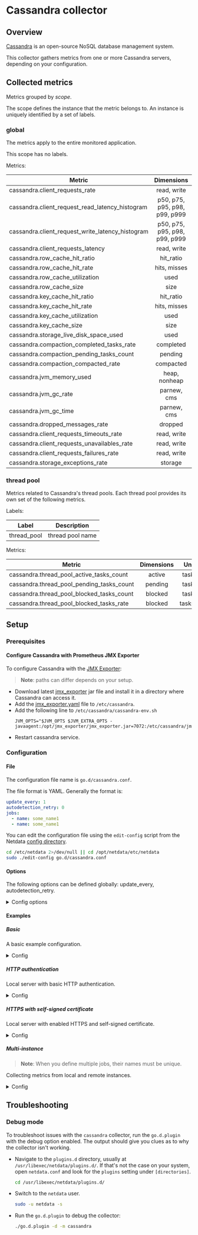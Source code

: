 # Cassandra collector

## Overview

[Cassandra](https://cassandra.apache.org/_/index.html) is an open-source NoSQL database management system.

This collector gathers metrics from one or more Cassandra servers, depending on your configuration.

## Collected metrics

Metrics grouped by *scope*.

The scope defines the instance that the metric belongs to. An instance is uniquely identified by a set of labels.

### global

The metrics apply to the entire monitored application.

This scope has no labels.

Metrics:

| Metric                                           |          Dimensions           |     Unit     |
|--------------------------------------------------|:-----------------------------:|:------------:|
| cassandra.client_requests_rate                   |          read, write          |  requests/s  |
| cassandra.client_request_read_latency_histogram  | p50, p75, p95, p98, p99, p999 |   seconds    |
| cassandra.client_request_write_latency_histogram | p50, p75, p95, p98, p99, p999 |   seconds    |
| cassandra.client_requests_latency                |          read, write          |   seconds    |
| cassandra.row_cache_hit_ratio                    |           hit_ratio           |  percentage  |
| cassandra.row_cache_hit_rate                     |         hits, misses          |   events/s   |
| cassandra.row_cache_utilization                  |             used              |  percentage  |
| cassandra.row_cache_size                         |             size              |    bytes     |
| cassandra.key_cache_hit_ratio                    |           hit_ratio           |  percentage  |
| cassandra.key_cache_hit_rate                     |         hits, misses          |   events/s   |
| cassandra.key_cache_utilization                  |             used              |  percentage  |
| cassandra.key_cache_size                         |             size              |    bytes     |
| cassandra.storage_live_disk_space_used           |             used              |    bytes     |
| cassandra.compaction_completed_tasks_rate        |           completed           |   tasks/s    |
| cassandra.compaction_pending_tasks_count         |            pending            |    tasks     |
| cassandra.compaction_compacted_rate              |           compacted           |   bytes/s    |
| cassandra.jvm_memory_used                        |         heap, nonheap         |    bytes     |
| cassandra.jvm_gc_rate                            |          parnew, cms          |     gc/s     |
| cassandra.jvm_gc_time                            |          parnew, cms          |   seconds    |
| cassandra.dropped_messages_rate                  |            dropped            |  messages/s  |
| cassandra.client_requests_timeouts_rate          |          read, write          |  timeout/s   |
| cassandra.client_requests_unavailables_rate      |          read, write          | exceptions/s |
| cassandra.client_requests_failures_rate          |          read, write          |  failures/s  |
| cassandra.storage_exceptions_rate                |            storage            | exceptions/s |

### thread pool

Metrics related to Cassandra's thread pools. Each thread pool provides its own set of the following metrics.

Labels:

| Label       | Description      |
|-------------|------------------|
| thread_pool | thread pool name |

Metrics:

| Metric                                    | Dimensions |  Unit   |
|-------------------------------------------|:----------:|:-------:|
| cassandra.thread_pool_active_tasks_count  |   active   |  tasks  |
| cassandra.thread_pool_pending_tasks_count |  pending   |  tasks  |
| cassandra.thread_pool_blocked_tasks_count |  blocked   |  tasks  |
| cassandra.thread_pool_blocked_tasks_rate  |  blocked   | tasks/s |

## Setup

### Prerequisites

#### Configure Cassandra with Prometheus JMX Exporter

To configure Cassandra with the [JMX Exporter](https://github.com/prometheus/jmx_exporter):

> **Note**: paths can differ depends on your setup.

- Download latest [jmx_exporter](https://repo1.maven.org/maven2/io/prometheus/jmx/jmx_prometheus_javaagent/) jar file
  and install it in a directory where Cassandra can access it.
- Add
  the [jmx_exporter.yaml](https://raw.githubusercontent.com/netdata/go.d.plugin/master/modules/cassandra/jmx_exporter.yaml)
  file to `/etc/cassandra`.
- Add the following line to `/etc/cassandra/cassandra-env.sh`
  ```
  JVM_OPTS="$JVM_OPTS $JVM_EXTRA_OPTS -javaagent:/opt/jmx_exporter/jmx_exporter.jar=7072:/etc/cassandra/jmx_exporter.yaml
  ```
- Restart cassandra service.

### Configuration

#### File

The configuration file name is `go.d/cassandra.conf`.

The file format is YAML. Generally the format is:

```yaml
update_every: 1
autodetection_retry: 0
jobs:
  - name: some_name1
  - name: some_name1
```

You can edit the configuration file using the `edit-config` script from the
Netdata [config directory](https://github.com/netdata/netdata/blob/master/docs/configure/nodes.md#the-netdata-config-directory).

```bash
cd /etc/netdata 2>/dev/null || cd /opt/netdata/etc/netdata
sudo ./edit-config go.d/cassandra.conf
```

#### Options

The following options can be defined globally: update_every, autodetection_retry.

<details>
<summary>Config options</summary>

|         Name         | Description                                                                                               |            Default            | Required |
|:--------------------:|-----------------------------------------------------------------------------------------------------------|:-----------------------------:|:--------:|
|     update_every     | Data collection frequency.                                                                                |               5               |          |
| autodetection_retry  | Re-check interval in seconds. Zero means not to schedule re-check.                                        |               0               |          |
|         url          | Server URL.                                                                                               | http://127.0.0.1:7072/metrics |   yes    |
|       username       | Username for basic HTTP authentication.                                                                   |                               |          |
|       password       | Password for basic HTTP authentication.                                                                   |                               |          |
|      proxy_url       | Proxy URL.                                                                                                |                               |          |
|    proxy_username    | Username for proxy basic HTTP authentication.                                                             |                               |          |
|    proxy_password    | Password for proxy basic HTTP authentication.                                                             |                               |          |
|       timeout        | HTTP request timeout.                                                                                     |               2               |          |
| not_follow_redirects | Redirect handling policy. Controls whether the client follows redirects.                                  |              no               |          |
|   tls_skip_verify    | Server certificate chain and hostname validation policy. Controls whether the client performs this check. |              no               |          |
|        tls_ca        | Certification authority that the client uses when verifying the server's certificates.                    |                               |          |
|       tls_cert       | Client TLS certificate.                                                                                   |                               |          |
|       tls_key        | Client TLS key.                                                                                           |                               |          |

</details>

#### Examples

##### Basic

A basic example configuration.
<details>
<summary>Config</summary>

```yaml
jobs:
  - name: local
    url: http://127.0.0.1:7072/metrics
```

</details>

##### HTTP authentication

Local server with basic HTTP authentication.
<details>
<summary>Config</summary>

```yaml
jobs:
  - name: local
    url: http://127.0.0.1:7072/metrics
    username: foo
    password: bar
```

</details>

##### HTTPS with self-signed certificate

Local server with enabled HTTPS and self-signed certificate.
<details>
<summary>Config</summary>

```yaml
jobs:
  - name: local
    url: https://127.0.0.1:7072/metrics
    tls_skip_verify: yes
```

</details>

##### Multi-instance

> **Note**: When you define multiple jobs, their names must be unique.

Collecting metrics from local and remote instances.

<details>
<summary>Config</summary>

```yaml
jobs:
  - name: local
    url: http://127.0.0.1:7072/metrics

  - name: remote
    url: http://192.0.2.1:7072/metrics
```

</details>

## Troubleshooting

### Debug mode

To troubleshoot issues with the `cassandra` collector, run the `go.d.plugin` with the debug option enabled. The output
should give you clues as to why the collector isn't working.

- Navigate to the `plugins.d` directory, usually at `/usr/libexec/netdata/plugins.d/`. If that's not the case on
  your system, open `netdata.conf` and look for the `plugins` setting under `[directories]`.

  ```bash
  cd /usr/libexec/netdata/plugins.d/
  ```

- Switch to the `netdata` user.

  ```bash
  sudo -u netdata -s
  ```

- Run the `go.d.plugin` to debug the collector:

  ```bash
  ./go.d.plugin -d -m cassandra
  ```

